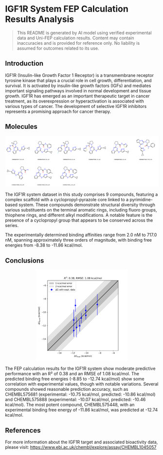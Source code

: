 # IGF1R System FEP Calculation Results Analysis

> This README is generated by AI model using verified experimental data and Uni-FEP calculation results. Content may contain inaccuracies and is provided for reference only. No liability is assumed for outcomes related to its use.

## Introduction

IGF1R (Insulin-like Growth Factor 1 Receptor) is a transmembrane receptor tyrosine kinase that plays a crucial role in cell growth, differentiation, and survival. It is activated by insulin-like growth factors (IGFs) and mediates important signaling pathways involved in normal development and tissue growth. IGF1R has emerged as an important therapeutic target in cancer treatment, as its overexpression or hyperactivation is associated with various types of cancer. The development of selective IGF1R inhibitors represents a promising approach for cancer therapy.

## Molecules

![Molecular structures of representative compounds](mol_grid.png)

The IGF1R system dataset in this study comprises 9 compounds, featuring a complex scaffold with a cyclopropyl-pyrazole core linked to a pyrimidine-based system. These compounds demonstrate structural diversity through various substituents on the terminal aromatic rings, including fluoro groups, thiophene rings, and different alkyl modifications. A notable feature is the presence of a cyclopropyl group that appears to be conserved across the series.

The experimentally determined binding affinities range from 2.0 nM to 717.0 nM, spanning approximately three orders of magnitude, with binding free energies from -8.38 to -11.86 kcal/mol.

## Conclusions

<p align="center"><img src="result_dG.png" width="300"></p>

The FEP calculation results for the IGF1R system show moderate predictive performance with an R² of 0.38 and an RMSE of 1.08 kcal/mol. The predicted binding free energies (-8.85 to -12.74 kcal/mol) show some correlation with experimental values, though with notable variations. Several compounds showed reasonable prediction accuracy, such as CHEMBL575681 (experimental: -10.75 kcal/mol, predicted: -10.86 kcal/mol) and CHEMBL575888 (experimental: -10.07 kcal/mol, predicted: -10.46 kcal/mol). The most potent compound, CHEMBL575448, with an experimental binding free energy of -11.86 kcal/mol, was predicted at -12.74 kcal/mol.

## References

For more information about the IGF1R target and associated bioactivity data, please visit:
https://www.ebi.ac.uk/chembl/explore/assay/CHEMBL1045057 